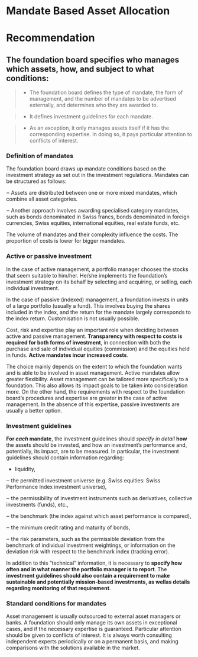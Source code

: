 Mandate Based Asset Allocation
================

# Recommendation

## The foundation board specifies who manages which assets, how, and subject to what conditions:

> -   The foundation board defines the type of mandate, the form of
    management, and the number of mandates to be advertised externally,
    and determines who they are awarded to.

> -   It defines investment guidelines for each mandate.

> -   As an exception, it only manages assets itself if it has the
    corresponding expertise. In doing so, it pays particular attention
    to conflicts of interest.

### Definition of mandates
The foundation board draws up mandate conditions based on the investment strategy as set out in the investment regulations. Mandates can be structured as follows:

‒ Assets are distributed between one or more mixed mandates, which combine all asset categories.

‒ Another approach involves awarding specialised category mandates, such as bonds denominated in Swiss francs, bonds denominated in foreign currencies, Swiss equities, international equities,
real estate funds, etc.

The volume of mandates and their complexity influence the costs. The proportion of costs is lower for bigger mandates.

### Active or passive investment
In the case of active management, a portfolio manager chooses the stocks that seem suitable to him/her. He/she implements the foundation’s investment strategy on its behalf by selecting and acquiring, or selling, each individual investment.

In the case of passive (indexed) management, a foundation invests in units of a large portfolio (usually a fund). This involves buying the shares included in the index, and the return for the mandate largely corresponds to the index return. Customisation is not usually possible.

Cost, risk and expertise play an important role when deciding between active and passive management. **Transparency with respect to costs is required for both forms of investment**, in connection with both the purchase and sale of individual equities (commission) and
the equities held in funds. **Active mandates incur increased costs**.

The choice mainly depends on the extent to which the foundation wants and is able to be involved in asset management. Active mandates allow greater flexibility. Asset management can be tailored more specifically to a foundation. This also allows its impact goals to be taken into consideration more. On the other hand, the requirements with respect to the foundation board’s procedures and expertise are greater in the case of active management. In the absence of this expertise, passive investments are usually a better option.

### Investment guidelines
**For *each* mandate**, the investment guidelines should *specify in detail* **how** the assets should be invested, and how an investment’s performance and, potentially, its impact, are to be measured. In particular, the investment guidelines should contain information regarding:

- liquidity,

‒ the permitted investment universe (e.g. Swiss equities: Swiss Performance Index investment universe),

‒ the permissibility of investment instruments such as derivatives, collective investments (funds), etc.,

‒ the benchmark (the index against which asset performance is compared),

‒ the minimum credit rating and maturity of bonds,

‒ the risk parameters, such as the permissible deviation from the benchmark of individual investment weightings, or information on the deviation risk with respect to the benchmark index (tracking error).

In addition to this “technical” information, it is necessary to **specify how often and in what manner the portfolio manager is to report**. The **investment guidelines should also contain a requirement to make sustainable and potentially mission-based investments, as wellas details regarding monitoring of that requirement**.

### Standard conditions for mandates
Asset management is usually outsourced to external asset managers or banks.
A foundation should only manage its own assets in exceptional cases, and if the necessary expertise is guaranteed. Particular attention should be given to conflicts of interest. It is always worth consulting independent experts periodically or on a permanent basis, and making comparisons with the solutions available in the market.


